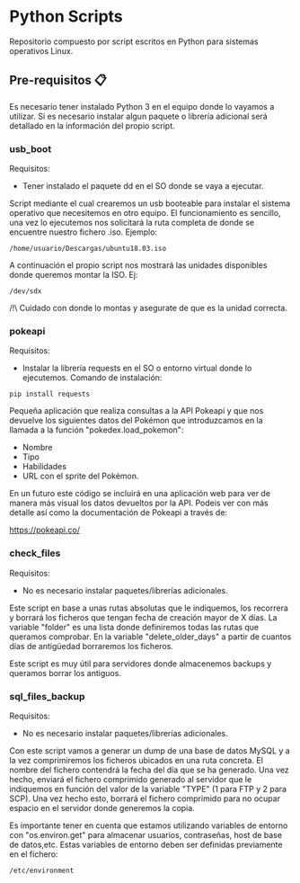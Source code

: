 # Python Scripts
Repositorio compuesto por script escritos en Python para sistemas operativos Linux.

## Pre-requisitos 📋
Es necesario tener instalado Python 3 en el equipo donde lo vayamos a utilizar. Si es necesario instalar algun paquete o librería adicional será detallado en la información del propio script.

### usb_boot
Requisitos:

* Tener instalado el paquete dd en el SO donde se vaya a ejecutar.

Script mediante el cual crearemos un usb booteable para instalar el sistema operativo que necesitemos en otro equipo. El funcionamiento es sencillo, una vez lo ejecutemos nos solicitará la ruta completa de donde se encuentre nuestro fichero .iso. Ejemplo:

```
/home/usuario/Descargas/ubuntu18.03.iso
```
A continuación el propio script nos mostrará las unidades disponibles donde queremos montar la ISO. Ej:

```
/dev/sdx
```

/!\ Cuidado con donde lo montas y asegurate de que es la unidad correcta.

### pokeapi
Requisitos:
* Instalar la librería requests en el SO o entorno virtual donde lo ejecutemos. Comando de instalación:
```
pip install requests
```
Pequeña aplicación que realiza consultas a la API Pokeapi y que nos devuelve los siguientes datos del Pokémon que introduzcamos en la llamada a la función "pokedex.load_pokemon":

* Nombre
* Tipo
* Habilidades
* URL con el sprite del Pokémon.

En un futuro este código se incluirá en una aplicación web para ver de manera más visual los datos devueltos por la API. Podeis ver con más detalle así como la documentación de Pokeapi a través de:

https://pokeapi.co/

### check_files
Requisitos:

* No es necesario instalar paquetes/librerías adicionales.

Este script en base a unas rutas absolutas que le indiquemos, los recorrera y borrará los ficheros que tengan fecha de creación mayor de X días.
La variable "folder" es una lista donde definiremos todas las rutas que queramos comprobar.
En la variable "delete_older_days" a partir de cuantos días de antigüedad borraremos los ficheros.

Este script es muy útil para servidores donde almacenemos backups y queramos borrar los antiguos.

### sql_files_backup
Requisitos:

* No es necesario instalar paquetes/librerías adicionales.

Con este script vamos a generar un dump de una base de datos MySQL y a la vez comprimiremos los ficheros ubicados en una ruta concreta. El nombre del fichero contendrá la fecha del día que se ha generado.
Una vez hecho, enviará el fichero comprimido generado al servidor que le indiquemos en función del valor de la variable "TYPE" (1 para FTP y 2 para SCP). Una vez hecho esto, borrará el fichero comprimido para no ocupar espacio en el servidor donde generemos la copia.

Es importante tener en cuenta que estamos utilizando variables de entorno con "os.environ.get" para almacenar usuarios, contraseñas, host de base de datos,etc. Estas variables de entorno deben ser definidas previamente en el fichero:

```
/etc/environment
```
